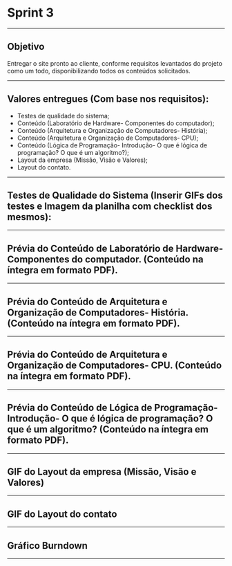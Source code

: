 # Sprint 3

-----------------------------------------------------------------------------------------------------------------------------------------------

## Objetivo
Entregar o site pronto ao cliente, conforme requisitos levantados do projeto como um todo, disponibilizando todos os conteúdos solicitados. 

--------------------------------------------------------------------------------------------------------------------------------------------------------
## Valores entregues (Com base nos requisitos):
- Testes de qualidade do sistema;
- Conteúdo (Laboratório de Hardware- Componentes do computador);
- Conteúdo (Arquitetura e Organização de Computadores- História);
- Conteúdo (Arquitetura e Organização de Computadores- CPU);
- Conteúdo (Lógica de Programação- Introdução- O que é lógica de programação? O que é um algoritmo?);
- Layout da empresa (Missão, Visão e Valores);
- Layout do contato.

--------------------------------------------------------------------------------------------------------------------------------------------------------

## Testes de Qualidade do Sistema (Inserir GIFs dos testes e Imagem da planilha com checklist dos mesmos):

--------------------------------------------------------------------------------------------------------------------------------------------------------

## Prévia do Conteúdo de Laboratório de Hardware- Componentes do computador. (Conteúdo na íntegra em formato PDF). 

--------------------------------------------------------------------------------------------------------------------------------------------------------

## Prévia do Conteúdo de Arquitetura e Organização de Computadores- História. (Conteúdo na íntegra em formato PDF). 

--------------------------------------------------------------------------------------------------------------------------------------------------------

## Prévia do Conteúdo de Arquitetura e Organização de Computadores- CPU. (Conteúdo na íntegra em formato PDF).

--------------------------------------------------------------------------------------------------------------------------------------------------------

## Prévia do Conteúdo de Lógica de Programação- Introdução- O que é lógica de programação? O que é um algoritmo? (Conteúdo na íntegra em formato PDF).

--------------------------------------------------------------------------------------------------------------------------------------------------------

## GIF do Layout da empresa (Missão, Visão e Valores)

--------------------------------------------------------------------------------------------------------------------------------------------------------

## GIF do Layout do contato 

--------------------------------------------------------------------------------------------------------------------------------------------------------

## Gráfico Burndown

--------------------------------------------------------------------------------------------------------------------------------------------------------
